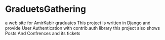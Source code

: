 # GraduetsGathering
a web site for AmirKabir graduates 
This project is written in Django
and provide User Authentication with contrib.auth library this project also shows Posts And Confrences and its tickets
